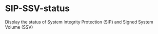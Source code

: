 # SIP-SSV-status
Display the status of System Integrity Protection (SIP) and Signed System Volume (SSV)
